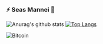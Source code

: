 ### ⚡ Seas Mannei 👋
![Anurag's github stats](https://github-readme-stats.vercel.app/api?username=fschernthaner)
[![Top Langs](https://github-readme-stats.vercel.app/api/top-langs/?username=fschernthaner)](https://github.com/anuraghazra/github-readme-stats)

![Bitcoin](https://img.shields.io/badge/Bitcoin-000?style=for-the-badge&logo=bitcoin&logoColor=white)

<!--
**fschernthaner/fschernthaner** is a ✨ _special_ ✨ repository because its `README.md` (this file) appears on your GitHub profile.

Here are some ideas to get you started:

- 🔭 I’m currently working on ...
- 🌱 I’m currently learning ...
- 👯 I’m looking to collaborate on ...
- 🤔 I’m looking for help with ...
- 💬 Ask me about ...
- 📫 How to reach me: ...
- 😄 Pronouns: ...
- ⚡ Fun fact: ...
-->
